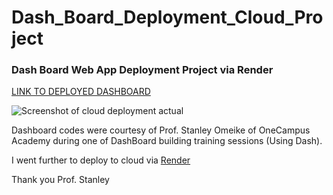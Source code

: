 # Dash_Board_Deployment_Cloud_Project
### Dash Board Web App Deployment Project via Render

[LINK TO DEPLOYED DASHBOARD](https://dash-web-app-7kna.onrender.com)

![Screenshot of cloud deployment actual](https://github.com/kabiromohd/Dash_Board_Deployment_Cloud_Project/assets/121871052/1948ebe4-a305-44ef-8f0e-159edded2036)

Dashboard codes were courtesy of Prof. Stanley Omeike of OneCampus Academy during one of DashBoard building training sessions (Using Dash). 

I went further to deploy to cloud via [Render](render.com)

Thank you Prof. Stanley
